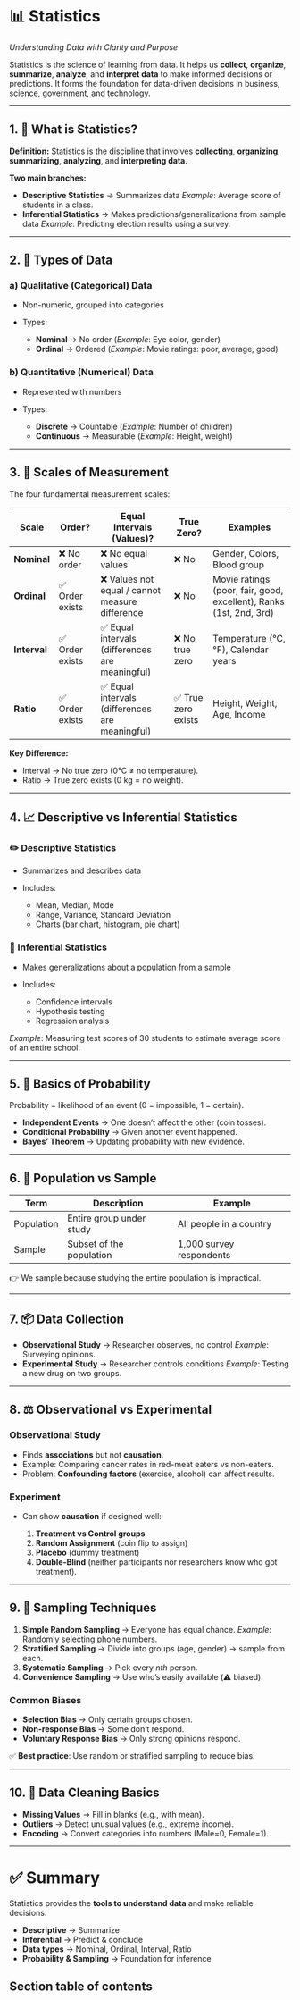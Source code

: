 # 📊 Statistics

*Understanding Data with Clarity and Purpose*

Statistics is the science of learning from data. It helps us **collect**, **organize**, **summarize**, **analyze**, and **interpret data** to make informed decisions or predictions.
It forms the foundation for data-driven decisions in business, science, government, and technology.

---

## 1. 🔎 What is Statistics?

**Definition:**
Statistics is the discipline that involves **collecting**, **organizing**, **summarizing**, **analyzing**, and **interpreting data**.

**Two main branches:**

* **Descriptive Statistics** → Summarizes data
  *Example*: Average score of students in a class.
* **Inferential Statistics** → Makes predictions/generalizations from sample data
  *Example*: Predicting election results using a survey.

---

## 2. 🔢 Types of Data

### a) **Qualitative (Categorical) Data**

* Non-numeric, grouped into categories
* Types:

  * **Nominal** → No order (*Example*: Eye color, gender)
  * **Ordinal** → Ordered (*Example*: Movie ratings: poor, average, good)

### b) **Quantitative (Numerical) Data**

* Represented with numbers
* Types:

  * **Discrete** → Countable (*Example*: Number of children)
  * **Continuous** → Measurable (*Example*: Height, weight)

---

## 3. 📏 Scales of Measurement

The four fundamental measurement scales:

| **Scale**    | **Order?**     | **Equal Intervals (Values)?**                  | **True Zero?**     | **Examples**                                                       |
| ------------ | -------------- | ---------------------------------------------- | ------------------ | ------------------------------------------------------------------ |
| **Nominal**  | ❌ No order     | ❌ No equal values                              | ❌ No               | Gender, Colors, Blood group                                        |
| **Ordinal**  | ✅ Order exists | ❌ Values not equal / cannot measure difference | ❌ No               | Movie ratings (poor, fair, good, excellent), Ranks (1st, 2nd, 3rd) |
| **Interval** | ✅ Order exists | ✅ Equal intervals (differences are meaningful) | ❌ No true zero     | Temperature (°C, °F), Calendar years                               |
| **Ratio**    | ✅ Order exists | ✅ Equal intervals (differences are meaningful) | ✅ True zero exists | Height, Weight, Age, Income                                        |

**Key Difference:**

* Interval → No true zero (0°C ≠ no temperature).
* Ratio → True zero exists (0 kg = no weight).

---

## 4. 📈 Descriptive vs Inferential Statistics

### ✏️ Descriptive Statistics

* Summarizes and describes data
* Includes:

  * Mean, Median, Mode
  * Range, Variance, Standard Deviation
  * Charts (bar chart, histogram, pie chart)

### 🧪 Inferential Statistics

* Makes generalizations about a population from a sample
* Includes:

  * Confidence intervals
  * Hypothesis testing
  * Regression analysis

*Example*: Measuring test scores of 30 students to estimate average score of an entire school.

---

## 5. 🎲 Basics of Probability

Probability = likelihood of an event (0 = impossible, 1 = certain).

* **Independent Events** → One doesn’t affect the other (coin tosses).
* **Conditional Probability** → Given another event happened.
* **Bayes’ Theorem** → Updating probability with new evidence.

---

## 6. 👥 Population vs Sample

| Term       | Description              | Example                  |
| ---------- | ------------------------ | ------------------------ |
| Population | Entire group under study | All people in a country  |
| Sample     | Subset of the population | 1,000 survey respondents |

👉 We sample because studying the entire population is impractical.

---

## 7. 📦 Data Collection

* **Observational Study** → Researcher observes, no control
  *Example*: Surveying opinions.
* **Experimental Study** → Researcher controls conditions
  *Example*: Testing a new drug on two groups.

---

## 8. ⚖️ Observational vs Experimental

### Observational Study

* Finds **associations** but not **causation**.
* Example: Comparing cancer rates in red-meat eaters vs non-eaters.
* Problem: **Confounding factors** (exercise, alcohol) can affect results.

### Experiment

* Can show **causation** if designed well:

  1. **Treatment vs Control groups**
  2. **Random Assignment** (coin flip to assign)
  3. **Placebo** (dummy treatment)
  4. **Double-Blind** (neither participants nor researchers know who got treatment).

---

## 9. 🎯 Sampling Techniques

1. **Simple Random Sampling** → Everyone has equal chance.
   *Example*: Randomly selecting phone numbers.
2. **Stratified Sampling** → Divide into groups (age, gender) → sample from each.
3. **Systematic Sampling** → Pick every *nth* person.
4. **Convenience Sampling** → Use who’s easily available (⚠️ biased).

### Common Biases

* **Selection Bias** → Only certain groups chosen.
* **Non-response Bias** → Some don’t respond.
* **Voluntary Response Bias** → Only strong opinions respond.

✅ **Best practice**: Use random or stratified sampling to reduce bias.

---

## 10. 🧹 Data Cleaning Basics

* **Missing Values** → Fill in blanks (e.g., with mean).
* **Outliers** → Detect unusual values (e.g., extreme income).
* **Encoding** → Convert categories into numbers (Male=0, Female=1).

---

# ✅ Summary

Statistics provides the **tools to understand data** and make reliable decisions.

* **Descriptive** → Summarize
* **Inferential** → Predict & conclude
* **Data types** → Nominal, Ordinal, Interval, Ratio
* **Probability & Sampling** → Foundation for inference

## Section table of contents

```{tableofcontents}
```
